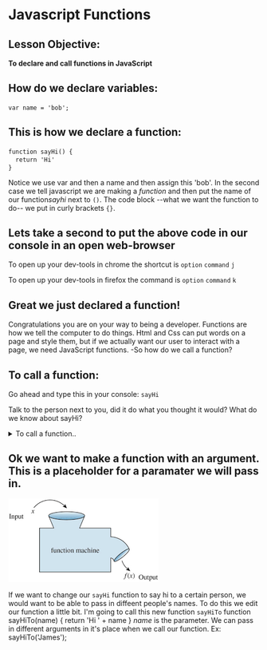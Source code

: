 # Javascript Functions

## Lesson Objective:
**To declare and call functions in JavaScript**

## How do we declare variables:
    var name = 'bob';
## This is how we declare a function:
    function sayHi() {
      return 'Hi'
    }
Notice we use var and then a name and then assign this 'bob'. In the second case we tell javascript we are making a *function* and then put the name of our function*sayhi* next to `()`. The code block  --what we want the function to do-- we put in curly brackets `{}`.
## Lets take a second to put the above code in our console in an open web-browser

To open up your dev-tools in chrome the shortcut is  `option` `command` `j`

To open up your dev-tools in firefox the command is `option` `command` `k`

## Great we just declared a function!
Congratulations you are on your way to being a developer. Functions are how we tell the computer to do things. Html and Css can put words on a page and style them, but if we actually want our user to interact with a page, we need JavaScript functions.
-So how do we call a function?

## To call a function:
Go ahead and type this in your console:
    `sayHi`

Talk to the person next to you, did it do what you thought it would? What do we know about sayHi?
<details>
  <summary>To call a function..</summary>


We need to go ahead and type these all important `( )`  in our code. So now type in `sayHi()` and see what we get
</details>

## Ok we want to make a function with an **argument**. This is a placeholder for a **paramater** we will pass in.
![image of function diagram](function.png)

If we want to change our `sayHi` function to say hi to a certain person, we would want to be able to pass in diffeent people's names. To do this we edit our function a little bit. I'm going to call this new function `sayHiTo`
    function sayHiTo(name) {
      return 'Hi ' + name
    }
*name* is the parameter. We can pass in different arguments in it's place when we call our function.
Ex:
    sayHiTo('James');



